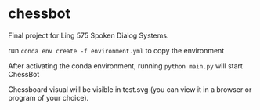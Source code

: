 # chessbot

Final project for Ling 575 Spoken Dialog Systems.

run `conda env create -f environment.yml` to copy the environment


After activating the conda environment, running `python main.py` will start ChessBot

Chessboard visual will be visible in test.svg (you can view it in a browser or program of your choice).